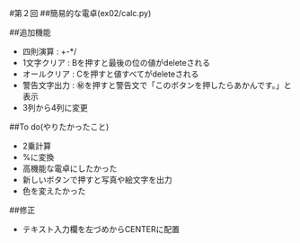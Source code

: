 #第２回
##簡易的な電卓(ex02/calc.py)

##追加機能
- 四則演算 : +-*/
- 1文字クリア : Bを押すと最後の位の値がdeleteされる
- オールクリア : Cを押すと値すべてがdeleteされる
- 警告文字出力 : ㊙を押すと警告文で「このボタンを押したらあかんです。」と表示
- 3列から4列に変更

##To do(やりたかったこと)
- 2乗計算
- %に変換
- 高機能な電卓にしたかった
- 新しいボタンで押すと写真や絵文字を出力
- 色を変えたかった

##修正
- テキスト入力欄を左づめからCENTERに配置